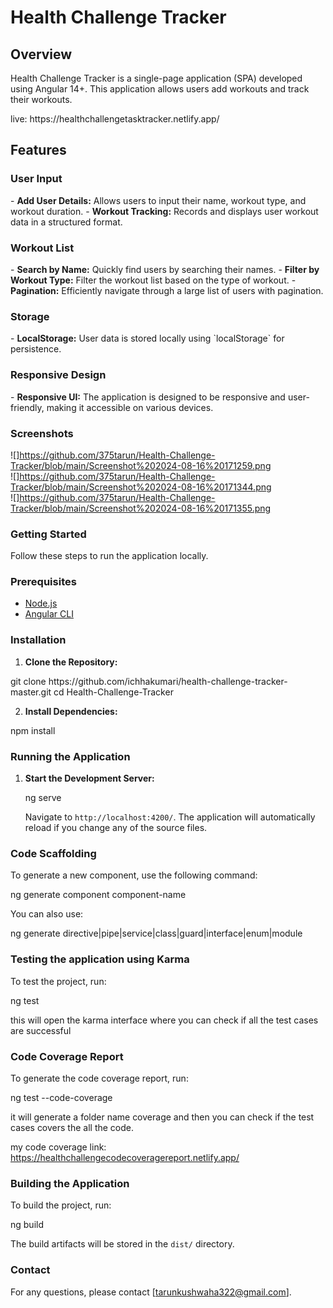 <h1> Health Challenge Tracker</h1>

<h2>Overview</h2>
<p>
Health Challenge Tracker is a single-page application (SPA) developed using Angular 14+. This application allows users add workouts and  track their workouts.</p>
<p>live: https://healthchallengetasktracker.netlify.app/ </p>
<h2>Features</h2>

<h3> User Input</h3>
- <b> Add User Details:</b> Allows users to input their name, workout type, and workout duration.
- <b>Workout Tracking:</b> Records and displays user workout data in a structured format.

<h3>Workout List</h3>
- <b>Search by Name:</b> Quickly find users by searching their names.
- <b>Filter by Workout Type:</b> Filter the workout list based on the type of workout.
- <b>Pagination:</b> Efficiently navigate through a large list of users with pagination.

<h3> Storage</h3>
- <b>LocalStorage:</b> User data is stored locally using `localStorage` for persistence.

<h3> Responsive Design </h3>
- <b>Responsive UI:</b> The application is designed to be responsive and user-friendly, making it accessible on various devices.

<h3> Screenshots</h3>

![]https://github.com/375tarun/Health-Challenge-Tracker/blob/main/Screenshot%202024-08-16%20171259.png
<br>
![]https://github.com/375tarun/Health-Challenge-Tracker/blob/main/Screenshot%202024-08-16%20171344.png
<br>
![]https://github.com/375tarun/Health-Challenge-Tracker/blob/main/Screenshot%202024-08-16%20171355.png



<h3> Getting Started</h3>

Follow these steps to run the application locally.

<h3> Prerequisites</h3>

- [Node.js](https://nodejs.org/en/)
- [Angular CLI](https://angular.io/cli)

<h3> Installation</h3>

1. <b>Clone the Repository:</b>
<p>
    git clone https://github.com/ichhakumari/health-challenge-tracker-master.git
    cd Health-Challenge-Tracker
</p>

2. <b>Install Dependencies:</b>
<p>
    npm install
</p>

<h3> Running the Application</h3>

1. <b>Start the Development Server:</b>
   <p> 
    ng serve<br>
    
    Navigate to `http://localhost:4200/`. The application will automatically reload if you change any of the source files.</p>

<h3>Code Scaffolding</h3>
<p>
To generate a new component, use the following command:

ng generate component component-name
</p>
You can also use:
<p>
ng generate directive|pipe|service|class|guard|interface|enum|module </p>

<h3>Testing the application using Karma</h3>
<p>
To test the project, run:

ng test

this will open the karma interface where you can check if all the test cases are successful

</p>

<h3>Code Coverage Report</h3>
<p>
To generate the code coverage report, run: 

ng test --code-coverage

it will generate a folder name coverage and then you can check if the test cases covers the all the code.

my code coverage link: https://healthchallengecodecoveragereport.netlify.app/
</p>

<h3> Building the Application</h3>
<p>
To build the project, run:

ng build

The build artifacts will be stored in the `dist/` directory.</p>


<h3> Contact</h3>

For any questions, please contact [tarunkushwaha322@gmail.com].

